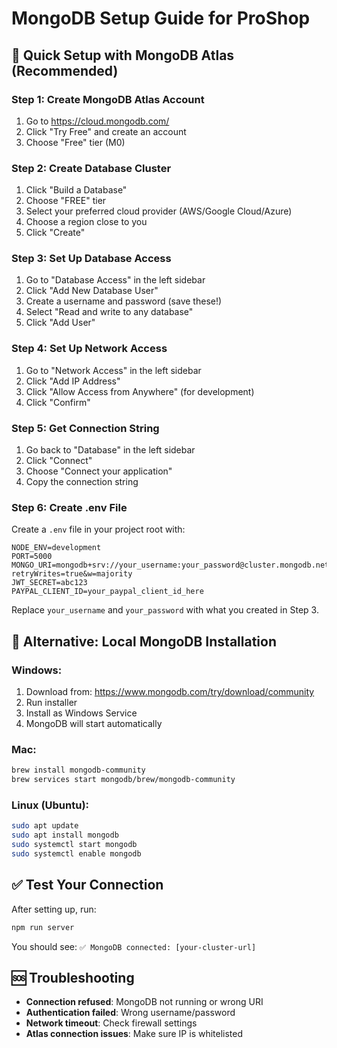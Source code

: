 # MongoDB Setup Guide for ProShop

## 🚀 Quick Setup with MongoDB Atlas (Recommended)

### Step 1: Create MongoDB Atlas Account

1. Go to https://cloud.mongodb.com/
2. Click "Try Free" and create an account
3. Choose "Free" tier (M0)

### Step 2: Create Database Cluster

1. Click "Build a Database"
2. Choose "FREE" tier
3. Select your preferred cloud provider (AWS/Google Cloud/Azure)
4. Choose a region close to you
5. Click "Create"

### Step 3: Set Up Database Access

1. Go to "Database Access" in the left sidebar
2. Click "Add New Database User"
3. Create a username and password (save these!)
4. Select "Read and write to any database"
5. Click "Add User"

### Step 4: Set Up Network Access

1. Go to "Network Access" in the left sidebar
2. Click "Add IP Address"
3. Click "Allow Access from Anywhere" (for development)
4. Click "Confirm"

### Step 5: Get Connection String

1. Go back to "Database" in the left sidebar
2. Click "Connect"
3. Choose "Connect your application"
4. Copy the connection string

### Step 6: Create .env File

Create a `.env` file in your project root with:

```env
NODE_ENV=development
PORT=5000
MONGO_URI=mongodb+srv://your_username:your_password@cluster.mongodb.net/proshop?retryWrites=true&w=majority
JWT_SECRET=abc123
PAYPAL_CLIENT_ID=your_paypal_client_id_here
```

Replace `your_username` and `your_password` with what you created in Step 3.

## 🔧 Alternative: Local MongoDB Installation

### Windows:

1. Download from: https://www.mongodb.com/try/download/community
2. Run installer
3. Install as Windows Service
4. MongoDB will start automatically

### Mac:

```bash
brew install mongodb-community
brew services start mongodb/brew/mongodb-community
```

### Linux (Ubuntu):

```bash
sudo apt update
sudo apt install mongodb
sudo systemctl start mongodb
sudo systemctl enable mongodb
```

## ✅ Test Your Connection

After setting up, run:

```bash
npm run server
```

You should see: `✅ MongoDB connected: [your-cluster-url]`

## 🆘 Troubleshooting

- **Connection refused**: MongoDB not running or wrong URI
- **Authentication failed**: Wrong username/password
- **Network timeout**: Check firewall settings
- **Atlas connection issues**: Make sure IP is whitelisted
